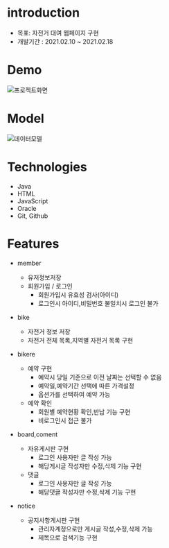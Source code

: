 # introduction


* 목표: 자전거 대여 웹페이지 구현
* 개발기간 : 2021.02.10 ~ 2021.02.18



# Demo

![프로젝트화면](https://user-images.githubusercontent.com/54271574/108473099-f0951c00-72d0-11eb-8bc0-b0d2c8d1b4f9.jpg)

# Model

![데이터모델](https://user-images.githubusercontent.com/54271574/108472286-e58dbc00-72cf-11eb-88ad-dbac36d798e7.JPG)


# Technologies

* Java
* HTML
* JavaScript
* Oracle
* Git, Github

# Features

* member
   - 유저정보저장
   - 회원가입 / 로그인
     - 회원가입시 유효성 검사(아이디)
     - 로그인시 아이디,비밀번호 불일치시 로그인 불가 

* bike
   - 자전거 정보 저장 
   - 자전거 전체 목록,지역별 자전거 목록 구현
   
  
* bikere
   - 예약 구현
      - 예약시 당일 기준으로 이전 날짜는 선택할 수 없음
      - 예약일,예약기간 선택에 따른 가격설정
      - 옵션가를 선택하여 예약 가능
   - 예약 확인
      - 회원별 예약현황 확인,반납 기능 구현 
      - 비로그인시 접근 불가 

* board,coment
   - 자유게시판 구현
      - 로그인 사용자만 글 작성 가능
      - 해당게시글 작성자만 수정,삭제 기능 구현
   - 댓글
     - 로그인 사용자만 글 작성 가능
     - 해당댓글 작성자만 수정,삭제 기능 구현

* notice
    - 공지사항게시판 구현
      - 관리자계정으로만 게시글 작성,수정,삭제 가능
      - 제목으로 검색기능 구현
    
